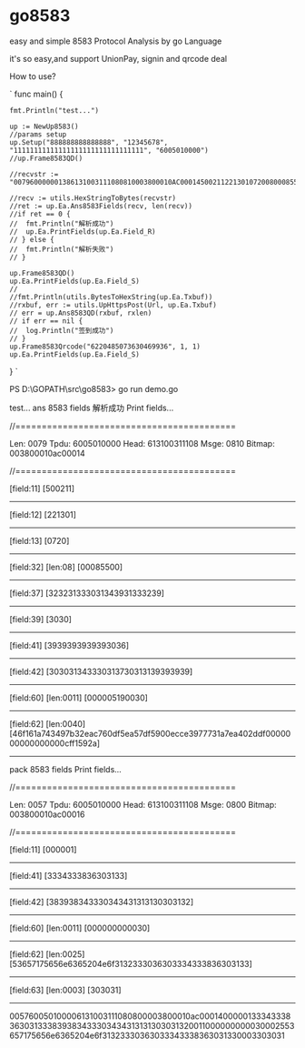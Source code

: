 # go8583
easy and simple 8583 Protocol Analysis by go Language

it's so easy,and support UnionPay, signin and qrcode deal

How to use?

`
func main() {

	fmt.Println("test...")

	up := NewUp8583()
	//params setup
	up.Setup("888888888888888", "12345678", "11111111111111111111111111111111", "6005010000")
	//up.Frame8583QD()

	//recvstr := "007960000001386131003111080810003800010AC0001450021122130107200800085500323231333031343931333239303039393939393930363030313433303137303131393939390011000005190030004046F161A743497B32EAC760DF5EA57DF5900ECCE3977731A7EA402DDF0000000000000000CFF1592A"

	//recv := utils.HexStringToBytes(recvstr)
	//ret := up.Ea.Ans8583Fields(recv, len(recv))
	//if ret == 0 {
	// 	fmt.Println("解析成功")
	// 	up.Ea.PrintFields(up.Ea.Field_R)
	// } else {
	// 	fmt.Println("解析失败")
	// }

	up.Frame8583QD()
	up.Ea.PrintFields(up.Ea.Field_S)
	//
	//fmt.Println(utils.BytesToHexString(up.Ea.Txbuf))
	//rxbuf, err := utils.UpHttpsPost(Url, up.Ea.Txbuf)
	// err = up.Ans8583QD(rxbuf, rxlen)
	// if err == nil {
	// 	log.Println("签到成功")
	// }
	up.Frame8583Qrcode("6220485073630469936", 1, 1)
	up.Ea.PrintFields(up.Ea.Field_S)

}
`


PS D:\GOPATH\src\go8583> go run demo.go

test...
ans 8583 fields
解析成功
Print fields...

//==========================================

Len:    0079
Tpdu:   6005010000
Head:   613100311108
Msge:   0810
Bitmap: 003800010ac00014

//==========================================


[field:11] [500211]

------------------------------
[field:12] [221301]

------------------------------
[field:13] [0720]

------------------------------
[field:32] [len:08] [00085500]

------------------------------
[field:37] [323231333031343931333239]

------------------------------
[field:39] [3030]

------------------------------
[field:41] [3939393939393036]

------------------------------
[field:42] [303031343330313730313139393939]

------------------------------
[field:60] [len:0011] [000005190030]

------------------------------
[field:62] [len:0040] [46f161a743497b32eac760df5ea57df5900ecce3977731a7ea402ddf0000000000000000cff1592a]

------------------------------
pack 8583 fields
Print fields...


//==========================================

Len:    0057
Tpdu:   6005010000
Head:   613100311108
Msge:   0800
Bitmap: 003800010ac00016

//==========================================

[field:11] [000001]

------------------------------
[field:41] [3334333836303133]

------------------------------
[field:42] [383938343330343431313130303132]

------------------------------
[field:60] [len:0011] [000000000030]

------------------------------
[field:62] [len:0025] [53657175656e6365204e6f3132333036303334333836303133]

------------------------------
[field:63] [len:0003] [303031]

------------------------------
005760050100006131003111080800003800010ac0001400000133343338363031333839383433303434313131303031320011000000000030002553657175656e6365204e6f31323330363033343338363031330003303031
